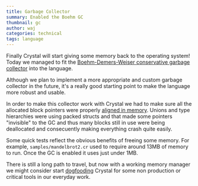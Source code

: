 ```yaml
---
title: Garbage Collector
summary: Enabled the Boehm GC
thumbnail: gc
author: waj
categories: technical
tags: language
---
```


Finally Crystal will start giving some memory back to the operating system! Today we managed to fit the [Boehm-Demers-Weiser conservative garbage collector](https://www.hboehm.info/gc/) into the language.

Although we plan to implement a more appropriate and custom garbage collector in the future, it's a really good starting point to make the language more robust and usable.

In order to make this collector work with Crystal we had to make sure all the allocated block pointers were properly [aligned in memory](https://github.com/crystal-lang/crystal/commit/6657d3c84c93ec0c886aa9262b2a33791e22285f). Unions and type hierarchies were using packed structs and that made some pointers "invisible" to the GC and thus many blocks still in use were being deallocated and consecuently making everything crash quite easily.

Some quick tests reflect the obvious benefits of freeing some memory. For example, `samples/mandelbrot2.cr` used to require around 13MB of memory to run. Once the GC is enabled it uses just under 1MB.

There is still a long path to travel, but now with a working memory manager we might consider start [dogfooding](http://en.wikipedia.org/wiki/Eating_your_own_dog_food) Crystal for some non production or critical tools in our everyday work.

